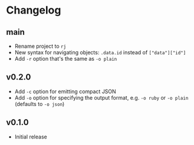 ---
---

# Changelog

## main

- Rename project to `rj`
- New syntax for navigating objects: `.data.id` instead of `["data"]["id"]`
- Add `-r` option that's the same as `-o plain`

## v0.2.0

- Add `-c` option for emitting compact JSON
- Add `-o` option for specifying the output format, e.g. `-o ruby` or
  `-o plain` (defaults to `-o json`)

## v0.1.0

- Initial release
